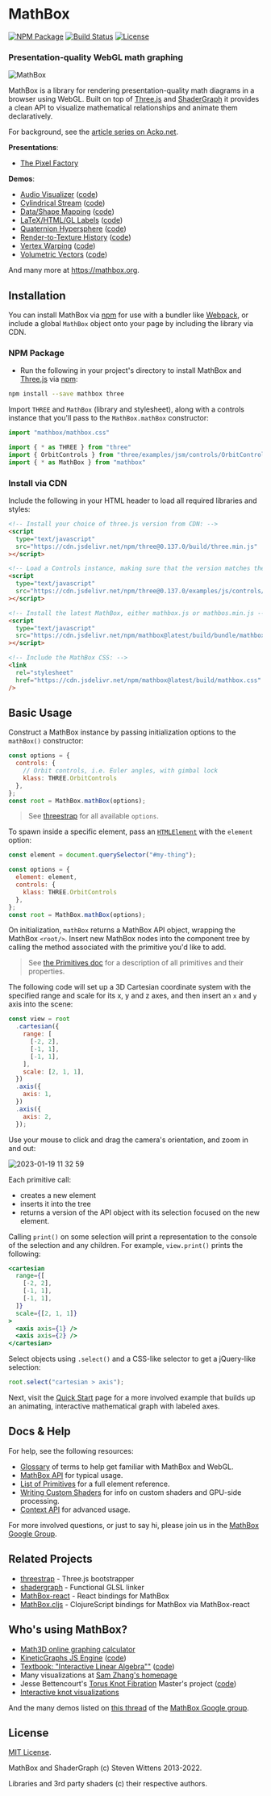# MathBox

[![NPM Package][npm]][npm-url]
[![Build Status][build-status]][build-status-url]
[![License][license]][license-url]

### Presentation-quality WebGL math graphing

![MathBox](http://acko.net/files/mathbox2/cover1.jpg)

MathBox is a library for rendering presentation-quality math diagrams in a
browser using WebGL. Built on top of [Three.js][three-url] and
[ShaderGraph][shadergraph-url] it provides a clean API to visualize mathematical
relationships and animate them declaratively.

For background, see the [article series on
Acko.net](http://acko.net/blog/mathbox2/).

**Presentations**:

- [The Pixel Factory](http://acko.net/files/gltalks/pixelfactory/online.html#0)

**Demos**:

- [Audio Visualizer](https://mathbox.org/demo/audio-visualizer.html) ([code](https://github.com/unconed/mathbox/blob/master/examples/demo/audio-visualizer.html))
- [Cylindrical Stream](https://mathbox.org/demo/cylindrical-stream.html) ([code](https://github.com/unconed/mathbox/blob/master/examples/demo/cylindrical-stream.html))
- [Data/Shape Mapping](https://mathbox.org/demo/shapes.html) ([code](https://github.com/unconed/mathbox/blob/master/examples/demo/shapes.html))
- [LaTeX/HTML/GL Labels](https://mathbox.org/demo/labels.html) ([code](https://github.com/unconed/mathbox/blob/master/examples/demo/labels.html))
- [Quaternion Hypersphere](https://mathbox.org/math/quat.html) ([code](https://github.com/unconed/mathbox/blob/master/examples/math/quat.html))
- [Render-to-Texture History](test/resample2.html) ([code](https://github.com/unconed/mathbox/blob/master/examples/test/resample2.html))
- [Vertex Warping](test/vertex.html) ([code](https://github.com/unconed/mathbox/blob/master/examples/test/vertex.html))
- [Volumetric Vectors](test/volume.html) ([code](https://github.com/unconed/mathbox/blob/master/examples/test/volume.html))

And many more at https://mathbox.org.

## Installation

You can install MathBox via [npm][npm-url] for use with a bundler like
[Webpack](https://webpack.js.org/), or include a global `MathBox` object onto
your page by including the library via CDN.

### NPM Package

- Run the following in your project's directory to install MathBox and
  [Three.js][three-url] via [npm][npm-url]:

```bash
npm install --save mathbox three
```

Import `THREE` and `MathBox` (library and stylesheet), along with a controls
instance that you'll pass to the `MathBox.mathBox` constructor:

```js
import "mathbox/mathbox.css"

import { * as THREE } from "three"
import { OrbitControls } from "three/examples/jsm/controls/OrbitControls.js"
import { * as MathBox } from "mathbox"
```

### Install via CDN

Include the following in your HTML header to load all required libraries and
styles:

```html
<!-- Install your choice of three.js version from CDN: -->
<script
  type="text/javascript"
  src="https://cdn.jsdelivr.net/npm/three@0.137.0/build/three.min.js"
></script>

<!-- Load a Controls instance, making sure that the version matches the Three.js version above: -->
<script
  type="text/javascript"
  src="https://cdn.jsdelivr.net/npm/three@0.137.0/examples/js/controls/OrbitControls.js"
></script>

<!-- Install the latest MathBox, either mathbox.js or mathbos.min.js -->
<script
  type="text/javascript"
  src="https://cdn.jsdelivr.net/npm/mathbox@latest/build/bundle/mathbox.js"
></script>

<!-- Include the MathBox CSS: -->
<link
  rel="stylesheet"
  href="https://cdn.jsdelivr.net/npm/mathbox@latest/build/mathbox.css"
/>
```

## Basic Usage

Construct a MathBox instance by passing initialization options to the
`mathBox()` constructor:

```js
const options = {
  controls: {
    // Orbit controls, i.e. Euler angles, with gimbal lock
    klass: THREE.OrbitControls
  },
};
const root = MathBox.mathBox(options);
```

> See [threestrap](https://github.com/unconed/threestrap) for all available
`options`.

To spawn inside a specific element, pass an
[`HTMLElement`](https://developer.mozilla.org/en-US/docs/Web/API/HTMLElement)
with the `element` option:

```js
const element = document.querySelector("#my-thing");

const options = {
  element: element,
  controls: {
    klass: THREE.OrbitControls
  },
};
const root = MathBox.mathBox(options);
```

On initialization, `mathBox` returns a MathBox API object, wrapping the MathBox
`<root/>`. Insert new MathBox nodes into the component tree by calling the
method associated with the primitive you'd like to add.

> See [the Primitives doc](docs/primitives.md) for a description of all
> primitives and their properties.

The following code will set up a 3D Cartesian coordinate system with the
specified range and scale for its x, y and z axes, and then insert an `x` and
`y` axis into the scene:

```js
const view = root
  .cartesian({
    range: [
      [-2, 2],
      [-1, 1],
      [-1, 1],
    ],
    scale: [2, 1, 1],
  })
  .axis({
    axis: 1,
  })
  .axis({
    axis: 2,
  });
```

Use your mouse to click and drag the camera's orientation, and zoom in and out:

![2023-01-19 11 32
59](https://user-images.githubusercontent.com/69635/213530497-22cdf2c2-bea6-4ef4-beea-fbebf73c85d4.gif)

Each primitive call:

- creates a new element
- inserts it into the tree
- returns a version of the API object with its selection focused on the new element.

Calling `print()` on some selection will print a representation to the console
of the selection and any children. For example, `view.print()` prints the
following:

```jsx
<cartesian
  range={[
    [-2, 2],
    [-1, 1],
    [-1, 1],
  ]}
  scale={[2, 1, 1]}
>
  <axis axis={1} />
  <axis axis={2} />
</cartesian>
```

Select objects using `.select()` and a CSS-like selector to get a jQuery-like
selection:

```javascript
root.select("cartesian > axis");
```

Next, visit the [Quick Start](docs/intro.md) page for a more involved example
that builds up an animating, interactive mathematical graph with labeled axes.

## Docs & Help

For help, see the following resources:

- [Glossary](docs/glossary.md) of terms to help get familiar with MathBox and WebGL.
- [MathBox API](docs/api.md) for typical usage.
- [List of Primitives](docs/primitives.md) for a full element reference.
- [Writing Custom Shaders](docs/shaders.md) for info on custom shaders and GPU-side processing.
- [Context API](docs/context.md) for advanced usage.

For more involved questions, or just to say hi, please join us in the [MathBox
Google Group][google-group-url].

## Related Projects

- [threestrap](https://github.com/unconed/threestrap) - Three.js bootstrapper
- [shadergraph][shadergraph-url] - Functional GLSL linker
- [MathBox-react](https://github.com/christopherChudzicki/mathbox-react) - React bindings for MathBox
- [MathBox.cljs](https://github.com/mentat-collective/mathbox.cljs) - ClojureScript bindings for MathBox via MathBox-react

## Who's using MathBox?

- [Math3D online graphing calculator](https://www.math3d.org/)
- [KineticGraphs JS Engine](https://kineticgraphs.org/) ([code](https://github.com/cmakler/kgjs))
- [Textbook: "Interactive Linear Algebra""](https://textbooks.math.gatech.edu/ila/) ([code](https://github.com/QBobWatson/ila))
- Many visualizations at [Sam Zhang's homepage](https://sam.zhang.fyi/#projects)
- Jesse Bettencourt's [Torus Knot Fibration](http://jessebett.com/TorusKnotFibration/) Master's project ([code](https://github.com/jessebett/TorusKnotFibration))
- [Interactive knot visualizations](https://rockey-math.github.io/mathbox/graph3d-curve)

And the many demos listed on [this
thread](https://groups.google.com/g/mathbox/c/Uvyb5fHaLq4) of the [MathBox
Google group][google-group-url].

## License

[MIT License](LICENSE.md).

MathBox and ShaderGraph (c) Steven Wittens 2013-2022.

Libraries and 3rd party shaders (c) their respective authors.

[npm]: https://img.shields.io/npm/v/mathbox
[npm-url]: https://npmjs.com/package/mathbox
[build-size]: https://badgen.net/bundlephobia/minzip/mathbox
[build-size-url]: https://bundlephobia.com/result?p=mathbox
[build-status]: https://github.com/unconed/mathbox/actions/workflows/tests.yaml/badge.svg?branch=master
[build-status-url]: https://github.com/unconed/mathbox/actions/workflows/tests.yaml
[license]: https://img.shields.io/badge/license-MIT-brightgreen.svg
[license-url]: LICENSE.md
[google-group-url]: https://groups.google.com/forum/#!forum/mathbox
[three-url]: https://threejs.org/
[shadergraph-url]: https://github.com/unconed/shadergraph
